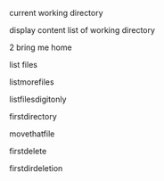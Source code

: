 current working directory

display content list of working directory

2 bring me home

list files

listmorefiles

listfilesdigitonly

firstdirectory

movethatfile

firstdelete

firstdirdeletion
